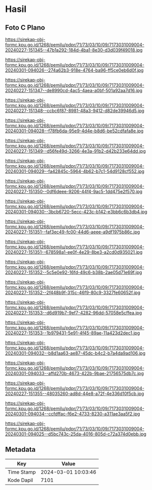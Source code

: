 # Hasil

## Foto C Plano

https://sirekap-obj-formc.kpu.go.id/1268/pemilu/pdpr/71/73/03/10/09/7173031009004-20240227-151345--47b1a292-184d-4ba1-8e30-d3d039f49018.jpg

https://sirekap-obj-formc.kpu.go.id/1268/pemilu/pdpr/71/73/03/10/09/7173031009004-20240301-094026--274a62b3-918e-4764-ba96-ff5ce0eb6d0f.jpg

https://sirekap-obj-formc.kpu.go.id/1268/pemilu/pdpr/71/73/03/10/09/7173031009004-20240227-151347--de8990cd-4ac5-4aea-a0bf-501a92aa7d16.jpg

https://sirekap-obj-formc.kpu.go.id/1268/pemilu/pdpr/71/73/03/10/09/7173031009004-20240227-151348--ccbc6f87-8981-48a3-9412-d82de39946d5.jpg

https://sirekap-obj-formc.kpu.go.id/1268/pemilu/pdpr/71/73/03/10/09/7173031009004-20240301-094028--f78fb6da-95e9-4d4e-b8d6-be52cdfafa8e.jpg

https://sirekap-obj-formc.kpu.go.id/1268/pemilu/pdpr/71/73/03/10/09/7173031009004-20240227-151349--d56fe49d-3266-4e3a-91b2-d42b233e64dd.jpg

https://sirekap-obj-formc.kpu.go.id/1268/pemilu/pdpr/71/73/03/10/09/7173031009004-20240301-094029--fa42845c-5964-4b62-b7c1-54d9128cf552.jpg

https://sirekap-obj-formc.kpu.go.id/1268/pemilu/pdpr/71/73/03/10/09/7173031009004-20240227-151350--0df6deee-9206-44f4-9ac5-1dd475e2f570.jpg

https://sirekap-obj-formc.kpu.go.id/1268/pemilu/pdpr/71/73/03/10/09/7173031009004-20240301-094030--3bcb6720-5ecc-423c-b142-e3bb6c6b3db4.jpg

https://sirekap-obj-formc.kpu.go.id/1268/pemilu/pdpr/71/73/03/10/09/7173031009004-20240227-151351--faf3ec49-fc00-44d6-aeee-a9df1975b86c.jpg

https://sirekap-obj-formc.kpu.go.id/1268/pemilu/pdpr/71/73/03/10/09/7173031009004-20240227-151351--678598a1-ee0f-4e29-8be3-a2cd0d935021.jpg

https://sirekap-obj-formc.kpu.go.id/1268/pemilu/pdpr/71/73/03/10/09/7173031009004-20240227-151352--5c5e0e92-16fd-49c6-b38b-2ae05d71e69f.jpg

https://sirekap-obj-formc.kpu.go.id/1268/pemilu/pdpr/71/73/03/10/09/7173031009004-20240227-151352--2f448b9f-315c-46f9-80c9-3327fe60652f.jpg

https://sirekap-obj-formc.kpu.go.id/1268/pemilu/pdpr/71/73/03/10/09/7173031009004-20240227-151353--d6d919b7-9ef7-4282-96dd-57058e5cffea.jpg

https://sirekap-obj-formc.kpu.go.id/1268/pemilu/pdpr/71/73/03/10/09/7173031009004-20240227-151353--1b979431-5e91-4f45-89ae-11a423d2dec1.jpg

https://sirekap-obj-formc.kpu.go.id/1268/pemilu/pdpr/71/73/03/10/09/7173031009004-20240301-094032--b8d1aa63-ae87-45dc-b4c2-b7a4da9ad106.jpg

https://sirekap-obj-formc.kpu.go.id/1268/pemilu/pdpr/71/73/03/10/09/7173031009004-20240301-094033--affd270b-4673-422b-9bae-21756575db7c.jpg

https://sirekap-obj-formc.kpu.go.id/1268/pemilu/pdpr/71/73/03/10/09/7173031009004-20240227-151355--48035260-ad8d-44e8-a72f-4e336d10f5cb.jpg

https://sirekap-obj-formc.kpu.go.id/1268/pemilu/pdpr/71/73/03/10/09/7173031009004-20240301-094034--ccfdffac-f6e2-4733-8230-a311ae3aa5f2.jpg

https://sirekap-obj-formc.kpu.go.id/1268/pemilu/pdpr/71/73/03/10/09/7173031009004-20240301-094025--d5bc743c-25da-4016-805d-c72a374d0ebb.jpg


## Metadata

| Key        | Value               |
| ---------- | ------------------- |
| Time Stamp | 2024-03-01 10:03:46 |
| Kode Dapil | 7101                |



